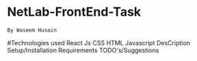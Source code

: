 # NetLab-FrontEnd-Task
    By Waseem Husain
#Technologies used
   React Js
   CSS
   HTML
   Javascript
DesCription
Setup/Installation Requirements
TODO's/Suggestions

